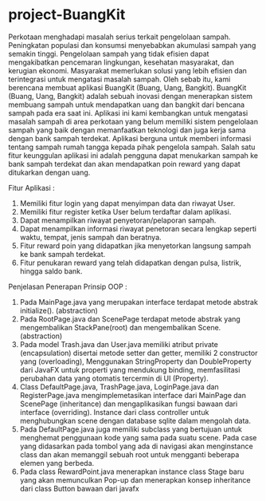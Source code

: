 # project-BuangKit
Perkotaan menghadapi masalah serius terkait pengelolaan sampah. Peningkatan populasi dan konsumsi menyebabkan akumulasi sampah yang semakin tinggi. Pengelolaan sampah yang tidak efisien dapat mengakibatkan pencemaran lingkungan, kesehatan masyarakat, dan kerugian ekonomi. Masyarakat memerlukan solusi yang lebih efisien dan terintegrasi untuk mengatasi masalah sampah. Oleh sebab itu, kami berencana membuat aplikasi BuangKit (Buang, Uang, Bangkit).
BuangKit (Buang, Uang, Bangkit) adalah sebuah inovasi dengan menerapkan sistem membuang sampah untuk mendapatkan uang dan bangkit dari bencana sampah pada era saat ini. Aplikasi ini kami kembangkan untuk mengatasi masalah sampah di area perkotaan yang belum memiliki sistem pengelolaan sampah yang baik dengan memanfaatkan teknologi dan juga kerja sama dengan bank sampah terdekat. Aplikasi berguna untuk memberi informasi tentang sampah rumah tangga kepada pihak pengelola sampah. Salah satu fitur keunggulan aplikasi ini adalah pengguna dapat menukarkan sampah ke bank sampah terdekat dan akan mendapatkan poin reward yang dapat ditukarkan dengan uang.

Fitur Aplikasi : 
1.	Memiliki fitur login yang dapat menyimpan data dan riwayat User.
2.	Memiliki fitur register ketika User belum terdaftar dalam aplikasi.
3.	Dapat menampilkan riwayat penyetoran/pelaporan sampah.
4.	Dapat menampilkan informasi riwayat penetoran secara lengkap seperti waktu, tempat, jenis sampah dan beratnya.
5.	Fitur reward poin yang didapatkan jika menyetorkan langsung sampah ke bank sampah terdekat.
6.	Fitur penukaran reward yang telah didapatkan dengan pulsa, listrik, hingga saldo bank.

Penjelasan Penerapan Prinsip OOP : 
1.	Pada MainPage.java yang merupakan interface terdapat metode abstrak initialize(). (abstraction)
2.	Pada RootPage.java dan ScenePage terdapat metode abstrak yang mengembalikan StackPane(root) dan mengembalikan Scene. (abstraction)
3.	Pada model Trash.java dan User.java memiliki atribut private (encapsulation) disertai metode setter dan getter, memiliki 2 constructor yang (overloading), Menggunakan StringProperty dan DoubleProperty dari JavaFX untuk properti yang mendukung binding, memfasilitasi perubahan data yang otomatis tercermin di UI (Property).
4.	Class DefaultPage.java, TrashPage.java, LoginPage.java dan RegisterPage.java mengimplemetasikan interface dari MainPage dan ScenePage (inheritance) dan mengaplikasikan fungsi bawaan dari interface (overriding). Instance dari class controller untuk menghubungkan scene dengan database sqlite dalam mengolah data.
5.	Pada DefaultPage.java juga memiliki subclass yang bertujuan untuk menghemat penggunaan kode yang sama pada suatu scene. Pada case yang didasarkan pada tombol yang ada di navigasi akan menginstance class dan akan memanggil sebuah root untuk mengganti beberapa elemen yang berbeda.
6.	Pada class RewardPoint.java menerapkan instance class Stage baru yang akan memunculkan Pop-up dan menerapkan konsep inheritance dari class Button bawaan dari javafx

